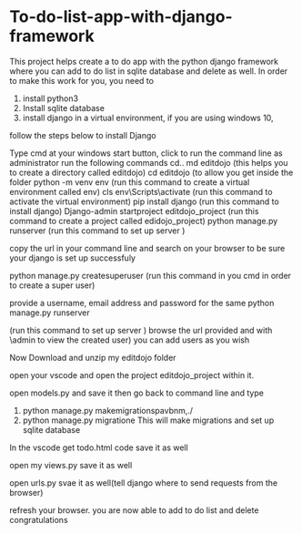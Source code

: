 # To-do-list-app-with-django-framework
This project helps create a to do app with the python django framework
 where you can add to do list in sqlite database and delete as well.
 In order to make this work for you, you need to
 1. install python3
 2.  Install sqlite database
 3. install django in a virtual environment, if you are using windows 10, 
 
follow the steps below to install Django
 
Type cmd at your windows start button, 
click to run the command line as administrator
run the following commands
cd.. 
md editdojo  (this helps you to create a directory called editdojo)
cd editdojo 
             (to allow you get inside the folder
python -m venv env 
(run this command to create a virtual environment called env)
cls
env\Scripts\activate 
(run this command to activate the virtual environment)
pip install django
 (run this command to install django)
Django-admin startproject editdojo_project
(run this command to create a project called edidojo_project)
python manage.py runserver 
(run this command to set up server )

copy the url in your command line and search  on 
your browser to be sure your django is set up successfuly

python manage.py createsuperuser 
(run this command in you cmd in order to create a super user)

provide a username, email address and password for the same
python manage.py runserver 

(run this command to set up server ) browse the url provided and with \admin to view the created user)
you can add users as you wish

Now
Download and unzip my editdojo folder

open your vscode and open the project editdojo_project within it.


open models.py and save it then go back to command line and type 
1. python manage.py makemigrationspavbnm,./
2. python manage.py migratione
This will make migrations and set up sqlite database

In the vscode get todo.html code save it as well


open  my views.py save it as well                                                                

open urls.py  svae it as well(tell django where to send requests from the browser)


refresh your browser.
you are now able to add to do list and delete
congratulations
